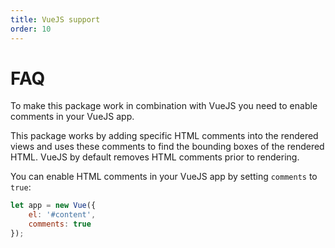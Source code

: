 ```yaml
---
title: VueJS support
order: 10
---
```


# FAQ

To make this package work in combination with VueJS you need to enable comments in your VueJS app. 

This package works by adding specific HTML comments into the rendered views and uses
these comments to find the bounding boxes of the rendered HTML. VueJS by default removes HTML comments prior to rendering.

You can enable HTML comments in your VueJS app by setting `comments` to `true`:

```javascript
let app = new Vue({
    el: '#content',
    comments: true
});
```